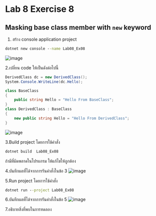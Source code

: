 # Lab 8 Exercise 8

## Masking base class member with `new` keyword

1. สร้าง console application project

```cmd
dotnet new console --name Lab08_Ex08
```
![image](https://github.com/AnchisaPhetnoi/03376836-OOP-2566-Lab-08/assets/144197034/4cac399d-873d-4501-9225-2b93fb974dc3)

2.เปลี่ยน code ให้เป็นดังต่อไปนี้

```cs
DerivedClass dc = new DerivedClass();
System.Console.WriteLine(dc.Hello);

class BaseClass
{
    public string Hello = "Hello From BaseClass";
}
class DerivedClass : BaseClass
{
    new public string Hello = "Hello From DerivedClass";
}
```
![image](https://github.com/AnchisaPhetnoi/03376836-OOP-2566-Lab-08/assets/144197034/6b14162c-0602-4c06-b038-3e5d95740187)

3.Build project โดยการใช้คำสั่ง

```cmd
dotnet build  Lab08_Ex08
```

ถ้ามีที่ผิดพลาดในโปรแกรม ให้แก้ไขให้ถูกต้อง

4.บันทึกผลที่ได้จากการรันคำสั่งในข้อ 3
![image](https://github.com/AnchisaPhetnoi/03376836-OOP-2566-Lab-08/assets/144197034/0e22fe6a-c749-47ca-86e1-1ac31de74fba)

5.Run project โดยการใช้คำสั่ง

```cmd
dotnet run --project Lab08_Ex08
```

6.บันทึกผลที่ได้จากการรันคำสั่งในข้อ 5
![image](https://github.com/AnchisaPhetnoi/03376836-OOP-2566-Lab-08/assets/144197034/a5099ab4-4a0e-4bb8-b530-36fc6663ba43)

7.อธิบายสิ่งที่พบในการทดลอง
